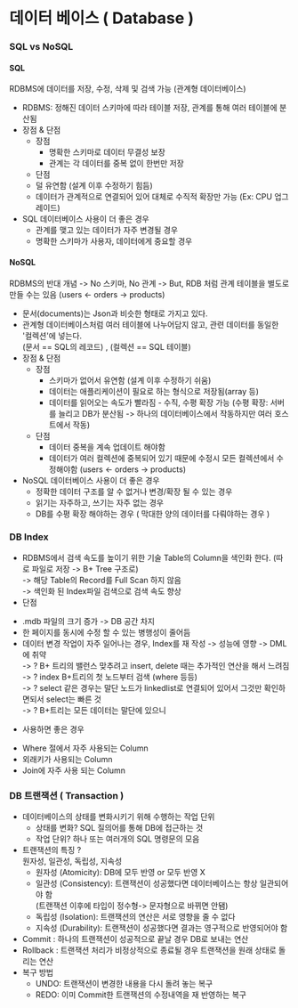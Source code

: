 # 데이터 베이스 ( Database )

### SQL vs NoSQL
#### SQL
RDBMS에 데이터를 저장, 수정, 삭제 및 검색 가능 (관계형 데이터베이스)
* RDBMS: 정해진 데이터 스키마에 따라 테이블 저장, 관계를 통해 여러 테이블에 분산됨
* 장점 & 단점
    * 장점
        * 명확한 스키마로 데이터 무결성 보장
        * 관계는 각 데이터를 중복 없이 한번만 저장
    * 단점 
    * 덜 유연함 (설계 이후 수정하기 힘듬) 
    * 데이터가 관계적으로 연결되어 있어 대체로 수직적 확장만 가능 (Ex: CPU 업그레이드)
* SQL 데이터베이스 사용이 더 좋은 경우 
    * 관계를 맺고 있는 데이터가 자주 변경될 경우 
    * 명확한 스키마가 사용자, 데이터에게 중요할 경우

#### NoSQL
RDBMS의 반대 개념 -> No 스키마, No 관계 -> But, RDB 처럼 관계 테이블을 별도로 만들 수는 있음 (users <- orders -> products)
* 문서(documents)는 Json과 비슷한 형태로 가지고 있다.   
* 관계형 데이터베이스처럼 여러 테이블에 나누어담지 않고, 관련 데이터를 동일한 '컬렉션'에 넣는다.   
(문서 == SQL의 레코드) , (컬렉션 == SQL 테이블)
* 장점 & 단점
    * 장점
        * 스키마가 없어서 유연함 (설계 이후 수정하기 쉬움)
        * 데이터는 애플리케이션이 필요로 하는 형식으로 저장됨(array 등)   
        * 데이터를 읽어오는 속도가 빨라짐 - 수직, 수평 확장 가능 (수평 확장: 서버를 늘리고 DB가 분산됨 -> 하나의 데이터베이스에서 작동하지만 여러 호스트에서 작동)
    * 단점 
        * 데이터 중복을 계속 업데이트 해야함   
        * 데이터가 여러 컬렉션에 중복되어 있기 때문에 수정시 모든 컬렉션에서 수정해야함 (users <- orders -> products)
* NoSQL 데이터베이스 사용이 더 좋은 경우 
    * 정확한 데이터 구조를 알 수 없거나 변경/확장 될 수 있는 경우
    * 읽기는 자주하고, 쓰기는 자주 없는 경우
    * DB를 수평 확장 해야하는 경우 ( 막대한 양의 데이터를 다뤄야하는 경우 )

### DB Index
* RDBMS에서 검색 속도를 높이기 위한 기술 Table의 Column을 색인화 한다. (따로 파일로 저장 -> B+ Tree 구조로)   
-> 해당 Table의 Record를 Full Scan 하지 않음   
-> 색인화 된 Index파일 검색으로 검색 속도 향상
* 단점 
- .mdb 파일의 크기 증가 -> DB 공간 차지
- 한 페이지를 동시에 수정 할 수 있는 병행성이 줄어듬
- 데이터 변경 작업이 자주 일어나는 경우, Index를 재 작성 -> 성능에 영향 -> DML에 취약   
-> ? B+ 트리의 밸런스 맞추려고 insert, delete 때는 추가적인 연산을 해서 느려짐   
-> ? index B+트리의 첫 노드부터 검색 (where 등등)   
-> ? select 같은 경우는 말단 노드가 linkedlist로 연결되어 있어서 그것만 확인하면되서 select는 빠른 것  
-> ? B+트리는 모든 데이터는 말단에 있으니

* 사용하면 좋은 경우
- Where 절에서 자주 사용되는 Column
- 외래키가 사용되는 Column
- Join에 자주 사용 되는 Column

### DB 트랜잭션 ( Transaction )
* 데이터베이스의 상태를 변화시키기 위해 수행하는 작업 단위   
    - 상태를 변화? SQL 질의어를 통해 DB에 접근하는 것
    - 작업 단위? 하나 또는 여러개의 SQL 명령문의 모음
* 트랜잭션의 특징 ?   
원자성, 일관성, 독립성, 지속성
    * 원자성 (Atomicity): DB에 모두 반영 or 모두 반영 X
    * 일관성 (Consistency): 트랜잭션이 성공했다면 데이터베이스는 항상 일관되어야 함   
    (트랜잭션 이후에 타입이 정수형-> 문자형으로 바뀌면 안됌)
    * 독립성 (Isolation): 트랜잭션의 연산은 서로 영향을 줄 수 없다
    * 지속성 (Durability): 트랜잭션이 성공했다면 결과는 영구적으로 반영되어야 함
* Commit : 하나의 트랜잭션이 성공적으로 끝날 경우 DB로 보내는 연산
* Rollback : 트랜잭션 처리가 비정상적으로 종료될 경우 트랜잭션을 원래 상태로 돌리는 연산
* 복구 방법
    - UNDO: 트랜잭션이 변경한 내용을 다시 돌려 놓는 복구
    - REDO: 이미 Commit한 트랜잭션의 수정내역을 재 반영하는 복구